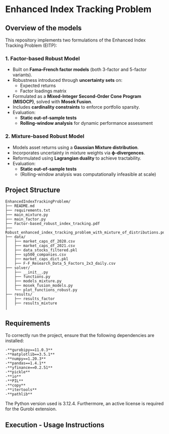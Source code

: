 # Enhanced Index Tracking Problem



## Overview of the models
This repository implements two formulations of the Enhanced Index Tracking Problem (EITP):

### 1. Factor-based Robust Model
- Built on **Fama–French factor models** (both 3-factor and 5-factor variants).  
- Robustness introduced through **uncertainty sets** on:  
  - Expected returns  
  - Factor loadings matrix  
- Formulated as a **Mixed-Integer Second-Order Cone Program (MISOCP)**, solved with **Mosek Fusion**.  
- Includes **cardinality constraints** to enforce portfolio sparsity.  
- Evaluation:  
  - **Static out-of-sample tests**  
  - **Rolling-window analysis** for dynamic performance assessment  

### 2. Mixture-based Robust Model
- Models asset returns using a **Gaussian Mixture distribution**.  
- Incorporates uncertainty in mixture weights via **ϕ-divergences**.  
- Reformulated using **Lagrangian duality** to achieve tractability.  
- Evaluation:  
  - **Static out-of-sample tests**  
  - (Rolling-window analysis was computationally infeasible at scale)  

## Project Structure
```plaintext
EnhancedIndexTrackingProblem/
├── README.md                          
├── requirements.txt                    
├── main_mixture.py
├── main_factor.py                            
├── Factor-based_robust_index_tracking.pdf
├── Robust_enhanced_index_tracking_problem_with_mixture_of_distributions.pdf
├── data/                                
│   ├── market_caps_df_2020.csv           
│   ├── market_caps_df_2021.csv          
│   ├── data_stocks_filtered.pkl         
│   ├── sp500_companies.csv              
│   ├── market_caps_dict.pkl
│   ├── F-F_Research_Data_5_Factors_2x3_daily.csv        
├── solver/                              
│   ├── __init__.py                      
│   ├── functions.py   
│   ├── models_mixture.py
│   ├── mosek_fusion_models.py         
│   └── plot_functions_robust.py                
├── results/                              
│   ├── results_factor
│   ├── results_mixture  
│
```
## Requirements
To correctly run the project, ensure that the following dependencies are installed:
```plaintext
-**gurobipy==11.0.3**
-**matplotlib==3.5.1**
-**numpy==1.20.3**
-**pandas==1.4.1**
-**yfinance==0.2.51**
-**pickle**
-**io**
-**PIL**
-**copy**
-**itertools**
-**pathlib**
```
The Python version used is 3.12.4. Furthermore, an active license is required for the Gurobi extension.

## Execution - Usage Instructions
